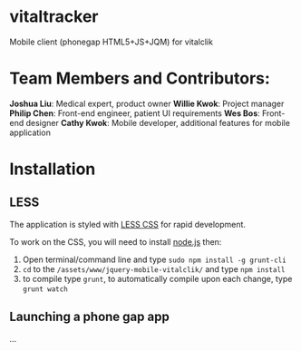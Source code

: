 # vitaltracker

Mobile client (phonegap HTML5+JS+JQM) for vitalclik

# Team Members and Contributors:

**Joshua Liu**: Medical expert, product owner
**Willie Kwok**: Project manager
**Philip Chen**: Front-end engineer, patient UI requirements
**Wes Bos**: Front-end designer
**Cathy Kwok**: Mobile developer, additional features for mobile application

# Installation

## LESS
The application is styled with [LESS CSS](http://lesscss.org/) for rapid development.

To work on the CSS, you will need to install [node.js](http://nodejs.org/) then:

1. Open terminal/command line and type `sudo npm install -g grunt-cli`
2. `cd` to the `/assets/www/jquery-mobile-vitalclik/` and type `npm install`
3. to compile type `grunt`, to automatically compile upon each change, type `grunt watch`

## Launching a phone gap app
...